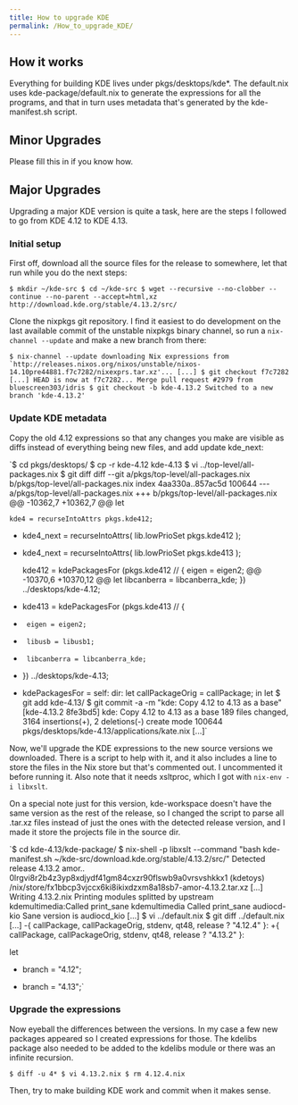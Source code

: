```yaml
---
title: How to upgrade KDE
permalink: /How_to_upgrade_KDE/
---
```


How it works
------------

Everything for building KDE lives under pkgs/desktops/kde\*. The default.nix uses kde-package/default.nix to generate the expressions for all the programs, and that in turn uses metadata that's generated by the kde-manifest.sh script.

Minor Upgrades
--------------

Please fill this in if you know how.

Major Upgrades
--------------

Upgrading a major KDE version is quite a task, here are the steps I followed to go from KDE 4.12 to KDE 4.13.

### Initial setup

First off, download all the source files for the release to somewhere, let that run while you do the next steps:

`$ mkdir ~/kde-src
 $ cd ~/kde-src
 $ wget --recursive --no-clobber --continue --no-parent --accept=html,xz http://download.kde.org/stable/4.13.2/src/`

Clone the nixpkgs git repository. I find it easiest to do development on the last available commit of the unstable nixpkgs binary channel, so run a `nix-channel --update` and make a new branch from there:

`` $ nix-channel --update
 downloading Nix expressions from `http://releases.nixos.org/nixos/unstable/nixos-14.10pre44881.f7c7282/nixexprs.tar.xz'...
 [...]
 $ git checkout f7c7282
 [...]
 HEAD is now at f7c7282... Merge pull request #2979 from bluescreen303/idris
 $ git checkout -b kde-4.13.2
 Switched to a new branch 'kde-4.13.2' ``

### Update KDE metadata

Copy the old 4.12 expressions so that any changes you make are visible as diffs instead of everything being new files, and add update kde_next:

`$ cd pkgs/desktops/
 $ cp -r kde-4.12 kde-4.13
 $ vi ../top-level/all-packages.nix
 $ git diff
 diff --git a/pkgs/top-level/all-packages.nix b/pkgs/top-level/all-packages.nix
 index 4aa330a..857ac5d 100644
 --- a/pkgs/top-level/all-packages.nix
 +++ b/pkgs/top-level/all-packages.nix
 @@ -10362,7 +10362,7 @@ let

    kde4 = recurseIntoAttrs pkgs.kde412;

 -  kde4_next = recurseIntoAttrs( lib.lowPrioSet pkgs.kde412 );
 +  kde4_next = recurseIntoAttrs( lib.lowPrioSet pkgs.kde413 );

    kde412 = kdePackagesFor (pkgs.kde412 // {
        eigen = eigen2;
 @@ -10370,6 +10370,12 @@ let
        libcanberra = libcanberra_kde;
      }) ../desktops/kde-4.12;

 +  kde413 = kdePackagesFor (pkgs.kde413 // {
 +      eigen = eigen2;
 +      libusb = libusb1;
 +      libcanberra = libcanberra_kde;
 +    }) ../desktops/kde-4.13;
 +
    kdePackagesFor = self: dir:
      let callPackageOrig = callPackage; in
      let
 $ git add kde-4.13/
 $ git commit -a -m "kde: Copy 4.12 to 4.13 as a base"
 [kde-4.13.2 8fe3bd5] kde: Copy 4.12 to 4.13 as a base
  189 files changed, 3164 insertions(+), 2 deletions(-)
  create mode 100644 pkgs/desktops/kde-4.13/applications/kate.nix
 [...]`

Now, we'll upgrade the KDE expressions to the new source versions we downloaded. There is a script to help with it, and it also includes a line to store the files in the Nix store but that's commented out. I uncommented it before running it. Also note that it needs xsltproc, which I got with `nix-env -i libxslt`.

On a special note just for this version, kde-workspace doesn't have the same version as the rest of the release, so I changed the script to parse all .tar.xz files instead of just the ones with the detected release version, and I made it store the projects file in the source dir.

`$ cd kde-4.13/kde-package/
 $ nix-shell -p libxslt --command "bash kde-manifest.sh ~/kde-src/download.kde.org/stable/4.13.2/src/"
 Detected release 4.13.2
 amor.. 0lrgvi8r2b4z3yp8xdjydf41gm84cxzr90flswb9a0vrsvshkkx1 (kdetoys)
 /nix/store/fx1bbcp3vjccx6ki8ikixdzxm8a18sb7-amor-4.13.2.tar.xz
 [...]
 Writing 4.13.2.nix
 Printing modules splitted by upstream
 kdemultimedia:Called print_sane kdemultimedia
 Called print_sane audiocd-kio
 Sane version is audiocd_kio
 [...]
 $ vi ../default.nix
 $ git diff ../default.nix
 [...]
 -{ callPackage, callPackageOrig, stdenv, qt48, release ? "4.12.4" }:
 +{ callPackage, callPackageOrig, stdenv, qt48, release ? "4.13.2" }:

  let
 -  branch = "4.12";
 +  branch = "4.13";`

### Upgrade the expressions

Now eyeball the differences between the versions. In my case a few new packages appeared so I created expressions for those. The kdelibs package also needed to be added to the kdelibs module or there was an infinite recursion.

`$ diff -u 4*
 $ vi 4.13.2.nix
 $ rm 4.12.4.nix`

Then, try to make building KDE work and commit when it makes sense.